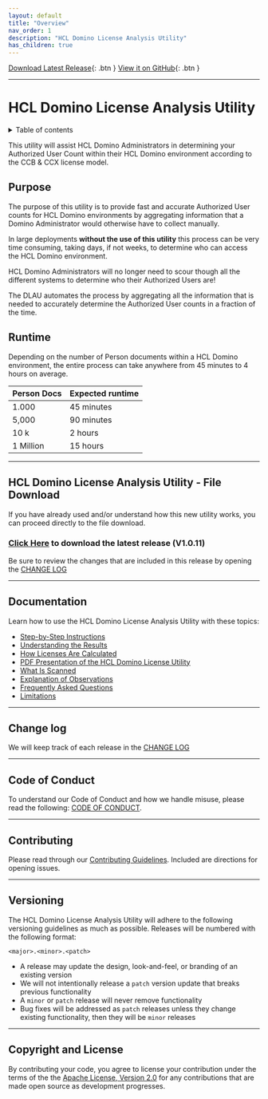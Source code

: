 ```yaml
---
layout: default
title: "Overview"
nav_order: 1
description: "HCL Domino License Analysis Utility"
has_children: true
---
```


[Download Latest Release]([instructions.md](https://github.com/HCL-TECH-SOFTWARE/domino-license-analysis-utility-DLAU/releases/latest)){: .btn }
[View it on GitHub](https://github.com/HCL-TECH-SOFTWARE/domino-license-analysis-utility-DLAU/){: .btn }

---

# HCL Domino License Analysis Utility

<details close markdown="block">
  <summary>
    Table of contents
  </summary>
  {: .text-delta }
1. TOC
{:toc}
</details>


This utility will assist HCL Domino Administrators in determining your Authorized User Count within their HCL Domino environment according to the CCB & CCX license model.

## Purpose
The purpose of this utility is to provide fast and accurate Authorized User counts for HCL Domino environments by aggregating information that a Domino Administrator would otherwise have to collect manually.

In large deployments **without the use of this utility** this process can be very time consuming, taking days, if not weeks, to determine who can access the HCL Domino environment.

HCL Domino Administrators will no longer need to scour though all the different systems to determine who their Authorized Users are!

The DLAU automates the process by aggregating all the information that is needed to accurately determine the Authorized User counts in a fraction of the time.

## Runtime

Depending on the number of Person documents within a HCL Domino environment, the entire process can take anywhere from 45 minutes to 4 hours on average.

 Person Docs | Expected runtime 
--- | --- 
1.000 | 45 minutes
5,000 | 90 minutes
10 k | 2 hours
1 Million | 15 hours

___
## HCL Domino License Analysis Utility - File Download
If you have already used and/or understand how this new utility works, you can proceed directly to the file download.

### [Click Here](https://github.com/HCL-TECH-SOFTWARE/domino-license-analysis-utility-DLAU/raw/main/DLAU%20download/licenseanalysis_V1.0.11.nsf) to download the latest release (V1.0.11)

Be sure to review the changes that are included in this release by opening the [CHANGE LOG](https://github.com/HCL-TECH-SOFTWARE/domino-license-analysis-utility-DLAU/blob/main/DLAU%20download/CHANGELOG.md)

___
## Documentation

Learn how to use the HCL Domino License Analysis Utility with these topics:

* [Step-by-Step Instructions](/docs/instructions.md)
* [Understanding the Results](/docs/results.md)
* [How Licenses Are Calculated](/docs/licensecalc.md)
* [PDF Presentation of the HCL Domino License Utility](/docs/assets/pdf/HCL%20Domino%20License%20Analysis%20Utility%20-%20What%20Is%20It.pdf)
* [What Is Scanned](/docs/scanning.md)
* [Explanation of Observations](/observations.md)
* [Frequently Asked Questions](/docs/faqs.md)
* [Limitations](/docs/limitations.md)

___
## Change log

We will keep track of each release in the [CHANGE LOG](https://github.com/HCL-TECH-SOFTWARE/domino-license-analysis-utility-DLAU/blob/main/DLAU%20download/CHANGELOG.md)

___
## Code of Conduct

To understand our Code of Conduct and how we handle misuse, please read the following:
[CODE OF CONDUCT](https://github.com/HCL-TECH-SOFTWARE/domino-license-analysis-utility-DLAU/blob/main/CODE_OF_CONDUCT.md).

___
## Contributing

Please read through our [Contributing Guidelines](https://github.com/HCL-TECH-SOFTWARE/domino-license-analysis-utility-DLAU/blob/main/Documentation/CONTRIBUTING.md).  Included are directions for opening issues.

___
## Versioning

The HCL Domino License Analysis Utility will adhere to the following versioning guidelines as much as possible. Releases will be numbered with the following format:

`<major>.<minor>.<patch>`

* A release may update the design, look-and-feel, or branding of an existing version
* We will not intentionally release a `patch` version update that breaks previous functionality
* A `minor` or `patch` release will never remove functionality
* Bug fixes will be addressed as `patch` releases unless they change existing functionality, then they will be `minor` releases

___
## Copyright and License
By contributing your code, you agree to license your contribution under the terms of the the [Apache License, Version 2.0](https://www.apache.org/licenses/LICENSE-2.0) for any contributions that are made open source as development progresses.
